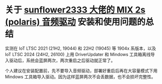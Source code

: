 # 关于 [sunflower2333 大佬的 MIX 2s (polaris) 音频驱动](https://github.com/sunflower2333/mix2s_tas2559_2560_win) 安装和使用问题的总结

实测在 IoT LTSC 2021 (21H2, 19044) 和 22H2 (19045) 等 1904x 系版本，以及 IoT LTSC 2024 (24H2, 26100) 上用 DriverUpdater 和 Mindows 工具箱离线导入驱动后，系统会蓝屏两次，两次重启之后驱动就正常了。

个人建议在安装配置前，先不要导入音频驱动，部署好重启后再在大容量模式下用 Mindows 工具箱导入驱动。因为这样蓝屏两次不会丢数据，也不会损坏完整性。
